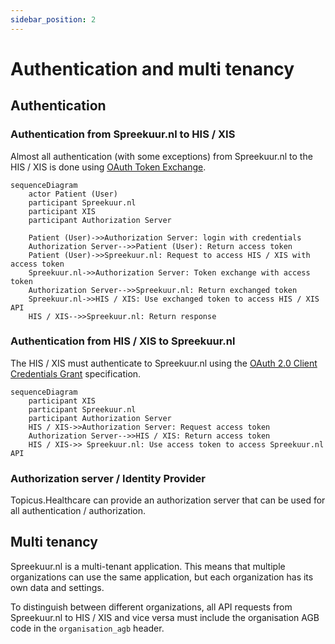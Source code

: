 ```yaml
---
sidebar_position: 2
---
```

# Authentication and multi tenancy

## Authentication
### Authentication from Spreekuur.nl to HIS / XIS
Almost all authentication (with some exceptions) from Spreekuur.nl to the HIS / XIS is done using 
[OAuth Token Exchange](https://datatracker.ietf.org/doc/html/rfc8693). 

```mermaid
sequenceDiagram
    actor Patient (User)
    participant Spreekuur.nl
    participant XIS
    participant Authorization Server

    Patient (User)->>Authorization Server: login with credentials
    Authorization Server-->>Patient (User): Return access token
    Patient (User)->>Spreekuur.nl: Request to access HIS / XIS with access token
    Spreekuur.nl->>Authorization Server: Token exchange with access token
    Authorization Server-->>Spreekuur.nl: Return exchanged token
    Spreekuur.nl->>HIS / XIS: Use exchanged token to access HIS / XIS API
    HIS / XIS-->>Spreekuur.nl: Return response
```

### Authentication from HIS / XIS to Spreekuur.nl

The HIS / XIS must authenticate to Spreekuur.nl using the
[OAuth 2.0 Client Credentials Grant](https://datatracker.ietf.org/doc/html/rfc6749#section-4.4) specification.

```mermaid
sequenceDiagram
    participant XIS
    participant Spreekuur.nl
    participant Authorization Server
    HIS / XIS->>Authorization Server: Request access token
    Authorization Server-->>HIS / XIS: Return access token
    HIS / XIS->> Spreekuur.nl: Use access token to access Spreekuur.nl API
```

### Authorization server / Identity Provider
Topicus.Healthcare can provide an authorization server that can be used for all authentication / authorization. 

## Multi tenancy
Spreekuur.nl is a multi-tenant application. This means that multiple organizations can use the same application,
but each organization has its own data and settings. 

To distinguish between different organizations, all API requests from Spreekuur.nl to HIS / XIS and vice versa must include the organisation AGB code in the `organisation_agb` header. 